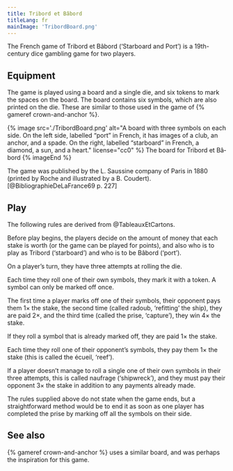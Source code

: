 ```yaml
---
title: Tribord et Bâbord
titleLang: fr
mainImage: 'TribordBoard.png'
---
```


<p class="lead">The French game of <Noun lang="fr">Tribord et Bâbord</Noun> (‘Starboard and
Port’) is a 19th-century dice gambling game for two players.</p>

<!-- excerpt -->

## Equipment

The game is played using a board and a single die, and six tokens to mark the
spaces on the board. The board contains six symbols, which are also printed on
the die. These are similar to those used in the game of {% gameref
crown-and-anchor %}.

{% image 
    src='./TribordBoard.png'
    alt="A board with three symbols on each side. On the left side, labelled “port” in French, it has images of a club, an anchor, and a spade. On the right, labelled “starboard” in French, a diamond, a sun, and a heart."
    license="cc0" %}
The board for  <Noun lang="fr">Tribord et Bâbord</Noun>
{% imageEnd %}

The game was published by the <Noun lang="fr">L. Saussine</Noun> company of
Paris in 1880 (printed by <Noun lang="fr">Roche</Noun> and illustrated by a
<Noun lang="fr">B. Coudert</Noun>).[@BibliographieDeLaFrance69 p. 227]

## Play

The following rules are derived from @TableauxEtCartons.

Before play begins, the players decide on the amount of money that each stake is
worth (or the game can be played for points), and also who is to play as <span
lang="fr">Tribord</span> (‘starboard’) and who is to be <span
lang="fr">Bâbord</span> (‘port’).

On a player’s turn, they have three attempts at rolling the die.

Each time they roll one of their own symbols, they mark it with a token. A
symbol can only be marked off once.

The first time a player marks off one of their symbols, their opponent pays them
1× the stake, the second time (called <span lang="fr">radoub</span>, ‘refitting’
the ship), they are paid 2×, and the third time (called the <span
lang="fr">prise</span>, ‘capture’), they win 4× the stake.

If they roll a symbol that is already marked off, they are paid 1× the stake.

Each time they roll one of their opponent’s symbols, they pay them 1× the stake
(this is called the <span lang="fr">écueil</span>, ‘reef’).

If a player doesn’t manage to roll a single one of their own symbols in their
three attempts, this is called <span lang="fr">naufrage</span> (‘shipwreck’),
and they must pay their opponent 3× the stake in addition to any payments
already made.

The rules supplied above do not state when the game ends, but a straightforward
method would be to end it as soon as one player has completed the <span
lang="fr">prise</span> by marking off all the symbols on their side.

## See also

{% gameref crown-and-anchor %} uses a similar board, and was perhaps the
inspiration for this game.
